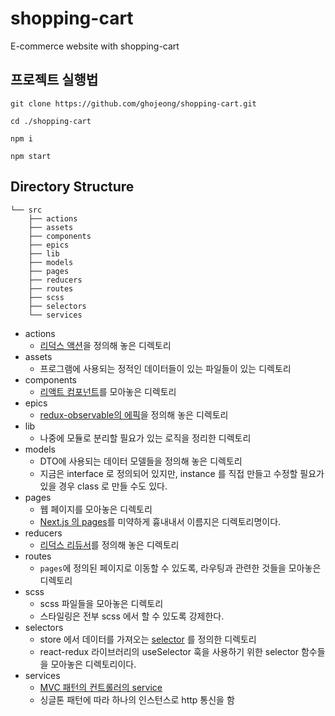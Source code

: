 # shopping-cart

E-commerce website with shopping-cart

## 프로젝트 실행법

`git clone https://github.com/ghojeong/shopping-cart.git`

`cd ./shopping-cart`

`npm i`

`npm start`

## Directory Structure

```
└── src
    ├── actions
    ├── assets
    ├── components
    ├── epics
    ├── lib
    ├── models
    ├── pages
    ├── reducers
    ├── routes
    ├── scss
    ├── selectors
    └── services
```

- actions
  - [리덕스 액션](https://redux.js.org/basics/actions)을 정의해 놓은 디렉토리
- assets
  - 프로그램에 사용되는 정적인 데이터들이 있는 파일들이 있는 디렉토리
- components
  - [리액트 컴포넌트](https://ko.reactjs.org/docs/components-and-props.html)를 모아놓은 디렉토리
- epics
  - [redux-observable의 에픽](https://redux-observable.js.org/docs/basics/Epics.html)을 정의해 놓은 디렉토리
- lib
  - 나중에 모듈로 분리할 필요가 있는 로직을 정리한 디렉토리
- models
  - DTO에 사용되는 데이터 모델들을 정의해 놓은 디렉토리
  - 지금은 interface 로 정의되어 있지만, instance 를 직접 만들고 수정할 필요가 있을 경우 class 로 만들 수도 있다.
- pages
  - 웹 페이지를 모아놓은 디렉토리
  - [Next.js 의 pages](https://nextjs.org/docs/basic-features/pages)를 미약하게 흉내내서 이름지은 디렉토리명이다.
- reducers
  - [리덕스 리듀서](https://redux.js.org/basics/reducers)를 정의해 놓은 디렉토리
- routes
  - `pages`에 정의된 페이지로 이동할 수 있도록, 라우팅과 관련한 것들을 모아놓은 디렉토리
- scss
  - scss 파일들을 모아놓은 디렉토리
  - 스타일링은 전부 scss 에서 할 수 있도록 강제한다.
- selectors
  - store 에서 데이터를 가져오는 [selector](https://react-redux.js.org/next/api/hooks#useselector) 를 정의한 디렉토리
  - react-redux 라이브러리의 useSelector 훅을 사용하기 위한 selector 함수들을 모아놓은 디렉토리이다.
- services
  - [MVC 패턴의 컨트롤러의 service](https://pjh3749.tistory.com/89)
  - 싱글톤 패턴에 따라 하나의 인스턴스로 http 통신을 함
